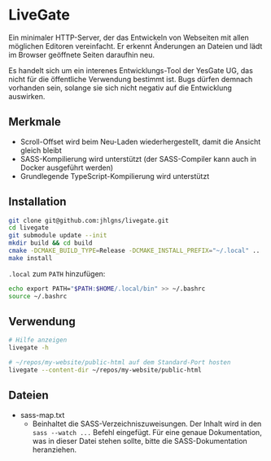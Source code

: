 # LiveGate

Ein minimaler HTTP-Server, der das Entwickeln von Webseiten mit allen möglichen Editoren vereinfacht.
Er erkennt Änderungen an Dateien und lädt im Browser geöffnete Seiten daraufhin neu.

Es handelt sich um ein interenes Entwicklungs-Tool der YesGate UG, das nicht für die öffentliche Verwendung bestimmt ist.
Bugs dürfen demnach vorhanden sein, solange sie sich nicht negativ auf die Entwicklung auswirken.

## Merkmale
* Scroll-Offset wird beim Neu-Laden wiederhergestellt, damit die Ansicht gleich bleibt
* SASS-Kompilierung wird unterstützt (der SASS-Compiler kann auch in Docker ausgeführt werden)
* Grundlegende TypeScript-Kompilierung wird unterstützt


## Installation

```bash
git clone git@github.com:jhlgns/livegate.git
cd livegate
git submodule update --init
mkdir build && cd build
cmake -DCMAKE_BUILD_TYPE=Release -DCMAKE_INSTALL_PREFIX="~/.local" ..
make install
```

`.local` zum `PATH` hinzufügen:
```bash
echo export PATH="$PATH:$HOME/.local/bin" >> ~/.bashrc
source ~/.bashrc
```

## Verwendung
```bash
# Hilfe anzeigen
livegate -h

# ~/repos/my-website/public-html auf dem Standard-Port hosten
livegate --content-dir ~/repos/my-website/public-html
```

## Dateien
* sass-map.txt
  * Beinhaltet die SASS-Verzeichniszuweisungen. Der Inhalt wird in den ```sass --watch ...```  Befehl eingefügt.
    Für eine genaue Dokumentation, was in dieser Datei stehen sollte, bitte die SASS-Dokumentation heranziehen.
